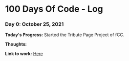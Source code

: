 # 100 Days Of Code - Log

### Day 0: October 25, 2021

**Today's Progress:** Started the Tribute Page Project of fCC.

**Thoughts:**

**Link to work:** [Here](https://codepen.io/ckvignesh/pen/PoKpqjr)

<!-- ### Day 1: October 26, 2021

**Today's Progress**: Type here

**Thoughts:** Type here

**Link to work:** [Type here](Type link here)

### Day 2: October 27, 2021

**Today's Progress**: Type here

**Thoughts:** Type here

**Link to work:** [Type here](Type link here) -->

